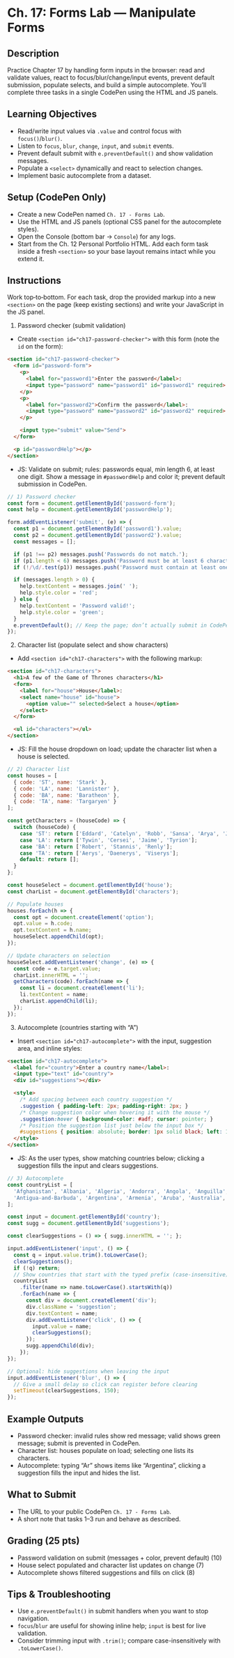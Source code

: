 # Ch. 17: Forms Lab — Manipulate Forms

## Description

Practice Chapter 17 by handling form inputs in the browser: read and validate values, react to focus/blur/change/input events, prevent default submission, populate selects, and build a simple autocomplete. You’ll complete three tasks in a single CodePen using the HTML and JS panels.

## Learning Objectives

- Read/write input values via `.value` and control focus with `focus()`/`blur()`.
- Listen to `focus`, `blur`, `change`, `input`, and `submit` events.
- Prevent default submit with `e.preventDefault()` and show validation messages.
- Populate a `<select>` dynamically and react to selection changes.
- Implement basic autocomplete from a dataset.

## Setup (CodePen Only)

- Create a new CodePen named `Ch. 17 - Forms Lab`.
- Use the HTML and JS panels (optional CSS panel for the autocomplete styles).
- Open the Console (bottom bar → `Console`) for any logs.
- Start from the Ch. 12 Personal Portfolio HTML. Add each form task inside a fresh `<section>` so your base layout remains intact while you extend it.

## Instructions

Work top‑to‑bottom. For each task, drop the provided markup into a new `<section>` on the page (keep existing sections) and write your JavaScript in the JS panel.

1) Password checker (submit validation)
- Create `<section id="ch17-password-checker">` with this form (note the `id` on the form):

```html
<section id="ch17-password-checker">
  <form id="password-form">
    <p>
      <label for="password1">Enter the password</label>:
      <input type="password" name="password1" id="password1" required>
    </p>
    <p>
      <label for="password2">Confirm the password</label>:
      <input type="password" name="password2" id="password2" required>
    </p>

    <input type="submit" value="Send">
  </form>

  <p id="passwordHelp"></p>
</section>
```

- JS: Validate on submit; rules: passwords equal, min length 6, at least one digit. Show a message in `#passwordHelp` and color it; prevent default submission in CodePen.

```js
// 1) Password checker
const form = document.getElementById('password-form');
const help = document.getElementById('passwordHelp');

form.addEventListener('submit', (e) => {
  const p1 = document.getElementById('password1').value;
  const p2 = document.getElementById('password2').value;
  const messages = [];

  if (p1 !== p2) messages.push('Passwords do not match.');
  if (p1.length < 6) messages.push('Password must be at least 6 characters.');
  if (!/\d/.test(p1)) messages.push('Password must contain at least one digit.');

  if (messages.length > 0) {
    help.textContent = messages.join(' ');
    help.style.color = 'red';
  } else {
    help.textContent = 'Password valid!';
    help.style.color = 'green';
  }
  e.preventDefault(); // Keep the page; don’t actually submit in CodePen
});
```

2) Character list (populate select and show characters)
- Add `<section id="ch17-characters">` with the following markup:

```html
<section id="ch17-characters">
  <h1>A few of the Game of Thrones characters</h1>
  <form>
    <label for="house">House</label>:
    <select name="house" id="house">
      <option value="" selected>Select a house</option>
    </select>
  </form>

  <ul id="characters"></ul>
</section>
```

- JS: Fill the house dropdown on load; update the character list when a house is selected.

```js
// 2) Character list
const houses = [
  { code: 'ST', name: 'Stark' },
  { code: 'LA', name: 'Lannister' },
  { code: 'BA', name: 'Baratheon' },
  { code: 'TA', name: 'Targaryen' }
];

const getCharacters = (houseCode) => {
  switch (houseCode) {
    case 'ST': return ['Eddard', 'Catelyn', 'Robb', 'Sansa', 'Arya', 'Jon Snow'];
    case 'LA': return ['Tywin', 'Cersei', 'Jaime', 'Tyrion'];
    case 'BA': return ['Robert', 'Stannis', 'Renly'];
    case 'TA': return ['Aerys', 'Daenerys', 'Viserys'];
    default: return [];
  }
};

const houseSelect = document.getElementById('house');
const charList = document.getElementById('characters');

// Populate houses
houses.forEach(h => {
  const opt = document.createElement('option');
  opt.value = h.code;
  opt.textContent = h.name;
  houseSelect.appendChild(opt);
});

// Update characters on selection
houseSelect.addEventListener('change', (e) => {
  const code = e.target.value;
  charList.innerHTML = '';
  getCharacters(code).forEach(name => {
    const li = document.createElement('li');
    li.textContent = name;
    charList.appendChild(li);
  });
});
```

3) Autocomplete (countries starting with “A”)
- Insert `<section id="ch17-autocomplete">` with the input, suggestion area, and inline styles:

```html
<section id="ch17-autocomplete">
  <label for="country">Enter a country name</label>:
  <input type="text" id="country">
  <div id="suggestions"></div>

  <style>
    /* Add spacing between each country suggestion */
    .suggestion { padding-left: 2px; padding-right: 2px; }
    /* Change suggestion color when hovering it with the mouse */
    .suggestion:hover { background-color: #adf; cursor: pointer; }
    /* Position the suggestion list just below the input box */
    #suggestions { position: absolute; border: 1px solid black; left: 155px; }
  </style>
</section>
```

- JS: As the user types, show matching countries below; clicking a suggestion fills the input and clears suggestions.

```js
// 3) Autocomplete
const countryList = [
  'Afghanistan', 'Albania', 'Algeria', 'Andorra', 'Angola', 'Anguilla', 'Antarctica',
  'Antigua-and-Barbuda', 'Argentina', 'Armenia', 'Aruba', 'Australia', 'Autria', 'Azerbaïjan'
];

const input = document.getElementById('country');
const sugg = document.getElementById('suggestions');

const clearSuggestions = () => { sugg.innerHTML = ''; };

input.addEventListener('input', () => {
  const q = input.value.trim().toLowerCase();
  clearSuggestions();
  if (!q) return;
  // Show countries that start with the typed prefix (case-insensitive)
  countryList
    .filter(name => name.toLowerCase().startsWith(q))
    .forEach(name => {
      const div = document.createElement('div');
      div.className = 'suggestion';
      div.textContent = name;
      div.addEventListener('click', () => {
        input.value = name;
        clearSuggestions();
      });
      sugg.appendChild(div);
    });
});

// Optional: hide suggestions when leaving the input
input.addEventListener('blur', () => {
  // Give a small delay so click can register before clearing
  setTimeout(clearSuggestions, 150);
});
```

## Example Outputs

- Password checker: invalid rules show red message; valid shows green message; submit is prevented in CodePen.
- Character list: houses populate on load; selecting one lists its characters.
- Autocomplete: typing “Ar” shows items like “Argentina”, clicking a suggestion fills the input and hides the list.

## What to Submit

- The URL to your public CodePen `Ch. 17 - Forms Lab`.
- A short note that tasks 1–3 run and behave as described.

## Grading (25 pts)

- Password validation on submit (messages + color, prevent default) (10)
- House select populated and character list updates on change (7)
- Autocomplete shows filtered suggestions and fills on click (8)

## Tips & Troubleshooting

- Use `e.preventDefault()` in submit handlers when you want to stop navigation.
- `focus`/`blur` are useful for showing inline help; `input` is best for live validation.
- Consider trimming input with `.trim()`; compare case-insensitively with `.toLowerCase()`.

